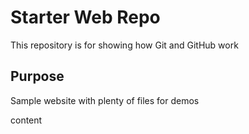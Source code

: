 # Starter Web Repo

This repository is for showing how Git and GitHub work

## Purpose

Sample website with plenty of files for demos

content

